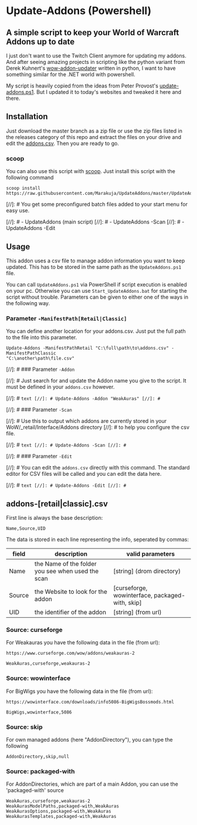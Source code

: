 # Update-Addons (Powershell)

## A simple script to keep your World of Warcraft Addons up to date

I just don't want to use the Twitch Client anymore for updating my addons. And after seeing amazing
projects in scripting like the python variant from Derek Kuhnert's
[wow-addon-updater](https://github.com/kuhnerdm/wow-addon-updater) written in python, I want to have
something similar for the .NET world with powershell.

My script is heavily copied from the ideas from Peter Provost's
[update-addons.ps1](https://github.com/PProvost/dotfiles/blob/master/powershell/modules/posh-wow/update-addons.ps1).
But I updated it to today's websites and tweaked it here and there.

## Installation

Just download the master branch as a zip file or use the zip files listed in the releases category
of this repo and extract the files on your drive and edit the [addons.csv](#addonscsv). Then you are ready to
go.

### scoop

You can also use this script with [scoop](https://scoop.sh/). Just install this script with the
following command

```text
scoop install https://raw.githubusercontent.com/Marakuja/UpdateAddons/master/UpdateAddons.json
```

[//]: # You get some preconfigured batch files added to your start menu for easy use.

[//]: # - UpdateAddons (main script)
[//]: # - UpdateAddons -Scan
[//]: # - UpdateAddons -Edit

## Usage

This addon uses a csv file to manage addon information you want to keep updated. This has to be
stored in the same path as the `UpdateAddons.ps1` file.

You can call `UpdateAddons.ps1` via PowerShell if script execution is enabled on your pc. Otherwise
you can use `Start_UpdateAddons.bat` for starting the script without trouble. Parameters can be
given to either one of the ways in the following way.

### Parameter `-ManifestPath[Retail|Classic]`

You can define another location for your addons.csv. Just put the full path to the file into this
parameter.

```text
Update-Addons -ManifestPathRetail "C:\full\path\to\addons.csv" -ManifestPathClassic
"C:\another\path\file.csv"
```

[//]: # ### Parameter `-Addon`

[//]: # Just search for and update the Addon name you give to the script. It must be defined in your `addons.csv` however.

[//]: # ```text
[//]: # Update-Addons -Addon "WeakAuras"
[//]: # ```

[//]: # ### Parameter `-Scan`

[//]: # Use this to output which addons are currently stored in your WoW/_retail/Interface/Addons directory
[//]: # to help you configure the csv file.

[//]: # ```text
[//]: # Update-Addons -Scan
[//]: # ```

[//]: # ### Parameter `-Edit`

[//]: # You can edit the `addons.csv` directly with this command. The standard editor for CSV files will be called and you can edit the data here.

[//]: # ```text
[//]: # Update-Addons -Edit
[//]: # ```

## addons-[retail|classic].csv

First line is always the base description:

```text
Name,Source,UID
```

The data is stored in each line representing the info, seperated by commas:

| field  | description                                       | valid parameters                                |
| ------ | ------------------------------------------------- | ----------------------------------------------- |
| Name   | the Name of the folder you see when used the scan | [string] (drom directory)                       |
| Source | the Website to look for the addon                 | [curseforge, wowinterface, packaged-with, skip] |
| UID    | the identifier of the addon                       | [string] (from url)                             |

### Source: curseforge

For Weakauras you have the following data in the file (from url):

`https://www.curseforge.com/wow/addons/weakauras-2`

```text
WeakAuras,curseforge,weakauras-2
```

### Source: wowinterface

For BigWigs you have the following data in the file (from url):

`https://wowinterface.com/downloads/info5086-BigWigsBossmods.html`

```text
BigWigs,wowinterface,5086
```

### Source: skip

For own managed addons (here "AddonDirectory"), you can type the following

```text
AddonDirectory,skip,null
```

### Source: packaged-with

For AddonDirectories, which are part of a main Addon, you can use the 'packaged-with' source

```text
WeakAuras,curseforge,weakauras-2
WeakAurasModelPaths,packaged-with,WeakAuras
WeakAurasOptions,packaged-with,WeakAuras
WeakAurasTemplates,packaged-with,WeakAuras
```
